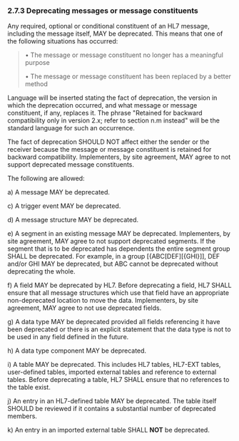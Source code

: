 ### 2.7.3 Deprecating messages or message constituents

Any required, optional or conditional constituent of an HL7 message, including the message itself, MAY be deprecated. This means that one of the following situations has occurred:

> • The message or message constituent no longer has a meaningful purpose
>
> • The message or message constituent has been replaced by a better method

Language will be inserted stating the fact of deprecation, the version in which the deprecation occurred, and what message or message constituent, if any, replaces it. The phrase "Retained for backward compatibility only in version 2.x; refer to section n.m instead" will be the standard language for such an occurrence.

The fact of deprecation SHOULD NOT affect either the sender or the receiver because the message or message constituent is retained for backward compatibility. Implementers, by site agreement, MAY agree to not support deprecated message constituents.

The following are allowed:

a) A message MAY be deprecated.

c) A trigger event MAY be deprecated.

d) A message structure MAY be deprecated.

e) A segment in an existing message MAY be deprecated. Implementers, by site agreement, MAY agree to not support deprecated segments. If the segment that is to be deprecated has dependents the entire segment group SHALL be deprecated. For example, in a group [\{ABC[DEF][\{GHI}]], DEF and/or GHI MAY be deprecated, but ABC cannot be deprecated without deprecating the whole.

f) A field MAY be deprecated by HL7. Before deprecating a field, HL7 SHALL ensure that all message structures which use that field have an appropriate non-deprecated location to move the data. Implementers, by site agreement, MAY agree to not use deprecated fields.

g) A data type MAY be deprecated provided all fields referencing it have been deprecated or there is an explicit statement that the data type is not to be used in any field defined in the future.

h) A data type component MAY be deprecated.

i) A table MAY be deprecated. This includes HL7 tables, HL7-EXT tables, user-defined tables, imported external tables and reference to external tables. Before deprecating a table, HL7 SHALL ensure that no references to the table exist.

j) An entry in an HL7-defined table MAY be deprecated. The table itself SHOULD be reviewed if it contains a substantial number of deprecated members.

k) An entry in an imported external table SHALL **NOT** be deprecated.
